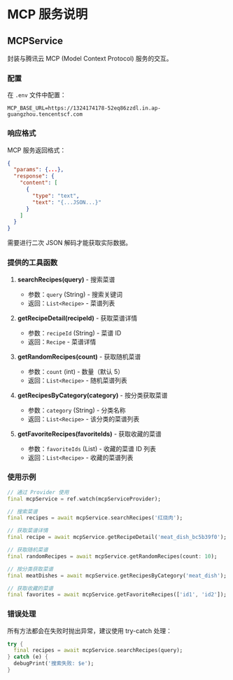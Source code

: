 # MCP 服务说明

## MCPService

封装与腾讯云 MCP (Model Context Protocol) 服务的交互。

### 配置

在 `.env` 文件中配置：
```
MCP_BASE_URL=https://1324174178-52eq86zzdl.in.ap-guangzhou.tencentscf.com
```

### 响应格式

MCP 服务返回格式：
```json
{
  "params": {...},
  "response": {
    "content": [
      {
        "type": "text",
        "text": "{...JSON...}"
      }
    ]
  }
}
```

需要进行二次 JSON 解码才能获取实际数据。

### 提供的工具函数

1. **searchRecipes(query)** - 搜索菜谱
   - 参数：`query` (String) - 搜索关键词
   - 返回：`List<Recipe>` - 菜谱列表

2. **getRecipeDetail(recipeId)** - 获取菜谱详情
   - 参数：`recipeId` (String) - 菜谱 ID
   - 返回：`Recipe` - 菜谱详情

3. **getRandomRecipes(count)** - 获取随机菜谱
   - 参数：`count` (int) - 数量（默认 5）
   - 返回：`List<Recipe>` - 随机菜谱列表

4. **getRecipesByCategory(category)** - 按分类获取菜谱
   - 参数：`category` (String) - 分类名称
   - 返回：`List<Recipe>` - 该分类的菜谱列表

5. **getFavoriteRecipes(favoriteIds)** - 获取收藏的菜谱
   - 参数：`favoriteIds` (List<String>) - 收藏的菜谱 ID 列表
   - 返回：`List<Recipe>` - 收藏的菜谱列表

### 使用示例

```dart
// 通过 Provider 使用
final mcpService = ref.watch(mcpServiceProvider);

// 搜索菜谱
final recipes = await mcpService.searchRecipes('红烧肉');

// 获取菜谱详情
final recipe = await mcpService.getRecipeDetail('meat_dish_bc5b39f0');

// 获取随机菜谱
final randomRecipes = await mcpService.getRandomRecipes(count: 10);

// 按分类获取菜谱
final meatDishes = await mcpService.getRecipesByCategory('meat_dish');

// 获取收藏的菜谱
final favorites = await mcpService.getFavoriteRecipes(['id1', 'id2']);
```

### 错误处理

所有方法都会在失败时抛出异常，建议使用 try-catch 处理：

```dart
try {
  final recipes = await mcpService.searchRecipes(query);
} catch (e) {
  debugPrint('搜索失败: $e');
}
```
